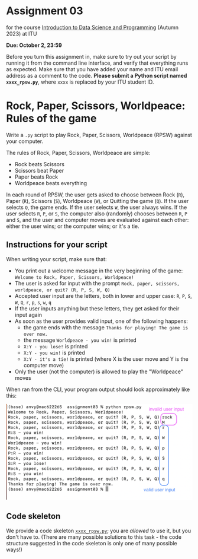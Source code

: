 # Assignment 03

for the course [Introduction to Data Science and Programming](https://learnit.itu.dk/course/view.php?id=3022199) (Autumn 2023) at ITU

**Due: October 2, 23:59**

Before you turn this assignment in, make sure to try out your script by running it from the command line interface, and verify that everything runs as expected. Make sure that you have added your name and ITU email address as a comment to the code. **Please submit a Python script named `xxxx_rpsw.py`**, where `xxxx` is replaced by your ITU student ID.

# Rock, Paper, Scissors, Worldpeace: Rules of the game

Write a `.py` script to play Rock, Paper, Scissors, Worldpeace (RPSW) against your computer. 

The rules of Rock, Paper, Scissors, Worldpeace are simple:
* Rock beats Scissors
* Scissors beat Paper
* Paper beats Rock
* Worldpeace beats everything

In each round of RPSW, the user gets asked to choose between Rock (`R`), Paper (`R`), Scissors (`S`), Worldpeace (`W`), or Quitting the game (`Q`). If the user selects `Q`, the game ends. If the user selects `W`, the user always wins. If the user selects `R`, `P`, or `S`, the computer also (randomly) chooses between `R`, `P` and `S`, and the user and computer moves are evaluated against each other: either the user wins; or the computer wins; or it's a tie.

## Instructions for your script

When writing your script, make sure that:
* You print out a welcome message in the very beginning of the game: `Welcome to Rock, Paper, Scissors, Worldpeace!`
* The user is asked for input with the prompt `Rock, paper, scissors, worldpeace, or quit? (R, P, S, W, Q)`
* Accepted user input are the letters, both in lower and upper case: `R`, `P`, `S`, `W`, `Q`, `r`, `p`, `s`, `w`, `q`
* If the user inputs anything but these letters, they get asked for their input again
* As soon as the user provides valid input, one of the following happens:
    * the game ends with the message `Thanks for playing! The game is over now.`
    * the message `Worldpeace - you win!` is printed
    * `X:Y - you lose!` is printed 
    * `X:Y - you win!` is printed
    * `X:Y - it's a tie!` is printed (where X is the user move and Y is the computer move)
* Only the user (not the computer) is allowed to play the "Worldpeace" moves

When ran from the CLI, your program output should look approximately like this:

<p style="text-align:left;">
    <img src="../../images/rpsw.png" alt="Rock, Paper, Scissors, Worldpeace from the CLI" width=750px>
</p>

## Code skeleton

We provide a code skeleton [`xxxx_rpsw.py`](https://github.com/anastassiavybornova/pythoncrashcourse/blob/main/assignments/assignment03/xxxx_rpsw.py); you are *allowed* to use it, but you don't have to. (There are many possible solutions to this task - the code structure suggested in the code skeleton is only one of many possible ways!)